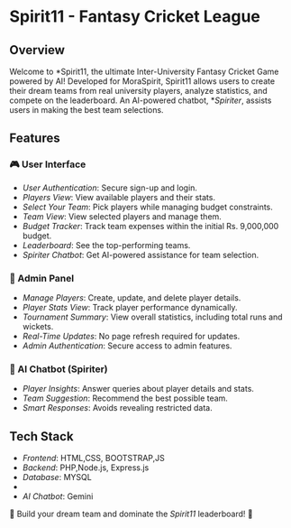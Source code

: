 # Spirit11 - Fantasy Cricket League

## Overview
Welcome to *Spirit11, the ultimate Inter-University Fantasy Cricket Game powered by AI! Developed for MoraSpirit, Spirit11 allows users to create their dream teams from real university players, analyze statistics, and compete on the leaderboard. An AI-powered chatbot, **Spiriter*, assists users in making the best team selections.

## Features
### 🎮 User Interface
- *User Authentication*: Secure sign-up and login.
- *Players View*: View available players and their stats.
- *Select Your Team*: Pick players while managing budget constraints.
- *Team View*: View selected players and manage them.
- *Budget Tracker*: Track team expenses within the initial Rs. 9,000,000 budget.
- *Leaderboard*: See the top-performing teams.
- *Spiriter Chatbot*: Get AI-powered assistance for team selection.

### 🏏 Admin Panel
- *Manage Players*: Create, update, and delete player details.
- *Player Stats View*: Track player performance dynamically.
- *Tournament Summary*: View overall statistics, including total runs and wickets.
- *Real-Time Updates*: No page refresh required for updates.
- *Admin Authentication*: Secure access to admin features.

### 🤖 AI Chatbot (Spiriter)
- *Player Insights*: Answer queries about player details and stats.
- *Team Suggestion*: Recommend the best possible team.
- *Smart Responses*: Avoids revealing restricted data.







## Tech Stack
- *Frontend*: HTML,CSS, BOOTSTRAP,JS
- *Backend*: PHP,Node.js, Express.js
- *Database*: MYSQL
- 
- *AI Chatbot*: Gemini



🚀 Build your dream team and dominate the *Spirit11* leaderboard! 🎯
